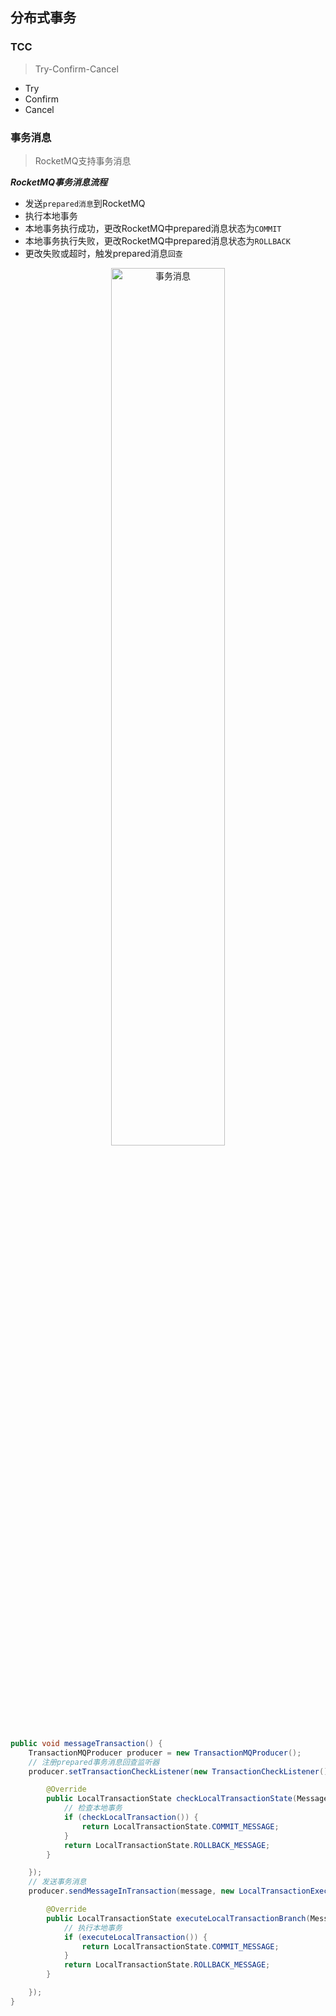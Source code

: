 ## 分布式事务

### TCC

> Try-Confirm-Cancel

* Try
* Confirm
* Cancel

### 事务消息

> RocketMQ支持事务消息

***RocketMQ事务消息流程***

* 发送`prepared消息`到RocketMQ
* 执行本地事务
* 本地事务执行成功，更改RocketMQ中prepared消息状态为`COMMIT`
* 本地事务执行失败，更改RocketMQ中prepared消息状态为`ROLLBACK`
* 更改失败或超时，触发prepared消息`回查`

<p style="text-align: center;"><img src="_media/distribution/tx-message.jpg" alt="事务消息" style="width: 60%"></p>

```java
public void messageTransaction() {
    TransactionMQProducer producer = new TransactionMQProducer();
    // 注册prepared事务消息回查监听器
    producer.setTransactionCheckListener(new TransactionCheckListener() {

        @Override
        public LocalTransactionState checkLocalTransactionState(MessageExt msg) {
            // 检查本地事务
            if (checkLocalTransaction()) {
                return LocalTransactionState.COMMIT_MESSAGE;
            }
            return LocalTransactionState.ROLLBACK_MESSAGE;
        }

    });
    // 发送事务消息
    producer.sendMessageInTransaction(message, new LocalTransactionExecuter() {

        @Override
        public LocalTransactionState executeLocalTransactionBranch(Message msg, Object arg) {
            // 执行本地事务
            if (executeLocalTransaction()) {
                return LocalTransactionState.COMMIT_MESSAGE;
            }
            return LocalTransactionState.ROLLBACK_MESSAGE;
        }

    });
}
```
